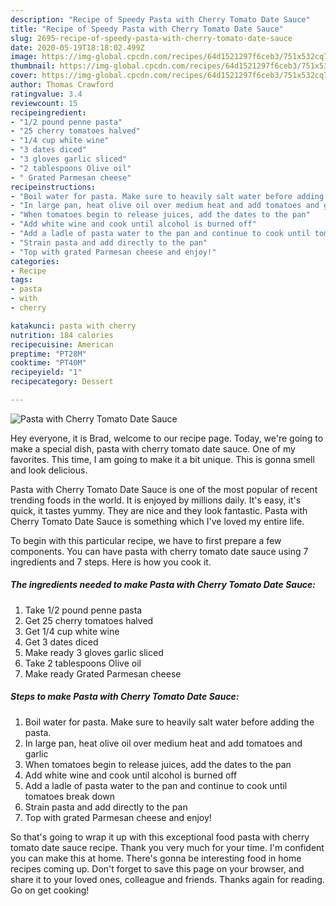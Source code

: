 ```yaml
---
description: "Recipe of Speedy Pasta with Cherry Tomato Date Sauce"
title: "Recipe of Speedy Pasta with Cherry Tomato Date Sauce"
slug: 2695-recipe-of-speedy-pasta-with-cherry-tomato-date-sauce
date: 2020-05-19T18:18:02.499Z
image: https://img-global.cpcdn.com/recipes/64d1521297f6ceb3/751x532cq70/pasta-with-cherry-tomato-date-sauce-recipe-main-photo.jpg
thumbnail: https://img-global.cpcdn.com/recipes/64d1521297f6ceb3/751x532cq70/pasta-with-cherry-tomato-date-sauce-recipe-main-photo.jpg
cover: https://img-global.cpcdn.com/recipes/64d1521297f6ceb3/751x532cq70/pasta-with-cherry-tomato-date-sauce-recipe-main-photo.jpg
author: Thomas Crawford
ratingvalue: 3.4
reviewcount: 15
recipeingredient:
- "1/2 pound penne pasta"
- "25 cherry tomatoes halved"
- "1/4 cup white wine"
- "3 dates diced"
- "3 gloves garlic sliced"
- "2 tablespoons Olive oil"
- " Grated Parmesan cheese"
recipeinstructions:
- "Boil water for pasta. Make sure to heavily salt water before adding the pasta."
- "In large pan, heat olive oil over medium heat and add tomatoes and garlic"
- "When tomatoes begin to release juices, add the dates to the pan"
- "Add white wine and cook until alcohol is burned off"
- "Add a ladle of pasta water to the pan and continue to cook until tomatoes break down"
- "Strain pasta and add directly to the pan"
- "Top with grated Parmesan cheese and enjoy!"
categories:
- Recipe
tags:
- pasta
- with
- cherry

katakunci: pasta with cherry 
nutrition: 184 calories
recipecuisine: American
preptime: "PT28M"
cooktime: "PT40M"
recipeyield: "1"
recipecategory: Dessert

---
```



![Pasta with Cherry Tomato Date Sauce](https://img-global.cpcdn.com/recipes/64d1521297f6ceb3/751x532cq70/pasta-with-cherry-tomato-date-sauce-recipe-main-photo.jpg)

Hey everyone, it is Brad, welcome to our recipe page. Today, we're going to make a special dish, pasta with cherry tomato date sauce. One of my favorites. This time, I am going to make it a bit unique. This is gonna smell and look delicious.

Pasta with Cherry Tomato Date Sauce is one of the most popular of recent trending foods in the world. It is enjoyed by millions daily. It's easy, it's quick, it tastes yummy. They are nice and they look fantastic. Pasta with Cherry Tomato Date Sauce is something which I've loved my entire life.




To begin with this particular recipe, we have to first prepare a few components. You can have pasta with cherry tomato date sauce using 7 ingredients and 7 steps. Here is how you cook it.

<!--inarticleads1-->

##### The ingredients needed to make Pasta with Cherry Tomato Date Sauce:

1. Take 1/2 pound penne pasta
1. Get 25 cherry tomatoes halved
1. Get 1/4 cup white wine
1. Get 3 dates diced
1. Make ready 3 gloves garlic sliced
1. Take 2 tablespoons Olive oil
1. Make ready  Grated Parmesan cheese




<!--inarticleads2-->

##### Steps to make Pasta with Cherry Tomato Date Sauce:

1. Boil water for pasta. Make sure to heavily salt water before adding the pasta.
1. In large pan, heat olive oil over medium heat and add tomatoes and garlic
1. When tomatoes begin to release juices, add the dates to the pan
1. Add white wine and cook until alcohol is burned off
1. Add a ladle of pasta water to the pan and continue to cook until tomatoes break down
1. Strain pasta and add directly to the pan
1. Top with grated Parmesan cheese and enjoy!




So that's going to wrap it up with this exceptional food pasta with cherry tomato date sauce recipe. Thank you very much for your time. I'm confident you can make this at home. There's gonna be interesting food in home recipes coming up. Don't forget to save this page on your browser, and share it to your loved ones, colleague and friends. Thanks again for reading. Go on get cooking!
